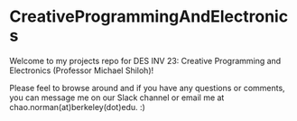 # CreativeProgrammingAndElectronics

Welcome to my projects repo for DES INV 23: Creative Programming and Electronics (Professor Michael Shiloh)!

Please feel to browse around and if you have any questions or comments, you can message me on our Slack channel or email me at chao.norman(at)berkeley(dot)edu. :)
